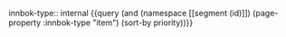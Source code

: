 
innbok-type:: internal
{{query (and (namespace [[segment (id)]]) (page-property :innbok-type "item") (sort-by priority))}}


